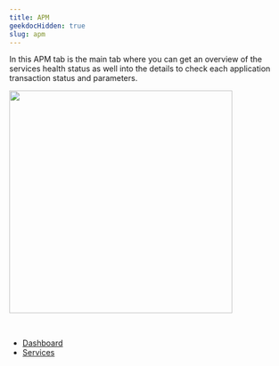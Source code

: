 ```yaml
---
title: APM
geekdocHidden: true
slug: apm
---
```




In this APM tab is the main tab where you can get an overview of the services health status as well into the details to check each application transaction status and parameters.

<img src="/cloud_vista/apm/images/apm1.png" width="400px">

&nbsp;

* <a href="/cloud_vista/apm/apm/dashboard">Dashboard</a>
* <a href="/cloud_vista/apm/apm/services">Services</a>

